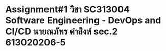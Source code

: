 # Assignment#1 วิชา SC313004 Software Engineering - DevOps and CI/CD นายณภัทร คำสิงห์ sec.2 613020206-5 
